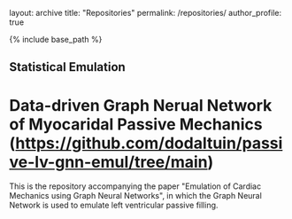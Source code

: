 layout: archive
title: "Repositories"
permalink: /repositories/
author_profile: true

{% include base_path %}

## Statistical Emulation

Data-driven Graph Nerual Network of Myocaridal Passive Mechanics (https://github.com/dodaltuin/passive-lv-gnn-emul/tree/main)
======

This is the repository accompanying the paper "Emulation of Cardiac Mechanics using Graph Neural Networks", in which the Graph Neural Network is used to emulate left ventricular passive filling. 